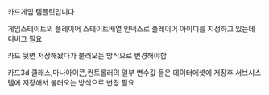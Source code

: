 카드게임 템플릿입니다

게임스테이트의 플레이어 스테이트배열 인덱스로 플레이어 아이디를 지정하고 있는데 디버그 필요

카드 뒷면 저장해놨다가 불러오는 방식으로 변경해야함

카드3d 클래스,마나아이콘,컨트롤러의 일부 변수값 들은 데이터에셋에 저장후 서브시스템에 저장해서 불러오는 방식으로 변경 필요

